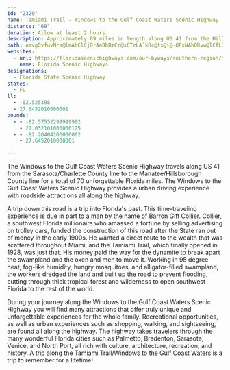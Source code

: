 ```yaml
---
id: "2329"
name: Tamiami Trail - Windows to the Gulf Coast Waters Scenic Highway
distance: "69"
duration: Allow at least 2 hours.
description: Approximately 69 miles in length along US 41 from the Hillsborough/Manatee County line to the Sarasota/Charlotte County line.
path: omvgDvfuvNrs@lmAbClCjBrAnDbBzCr@xCTzLA`kBc@tx@i@~QFxNAhORvw@lCfLIfh@NlETdGp@hFdAzDdAdGtBdClAxHxEpFpExFjGrD|EhB|ChO|[bGxLrBxCrAzApB~AjDjB~L`ErUbJjAp@tAlAhAfBvFfNdArAdBrAlAh@vB`@vFVrb@@n@S|F]vI{AnCq@fMyDfKuDdN_EfHaAvGYlD?jDPhIz@f]fIhHlB|Ed@|GD|u@KtYSjz@JrGWhFEbc@HdUhAlAEjF{@xAGbFFvQ@n_@G~[YdPXp@DlA`@lAv@nA`Bj@dBRpBF~YKpd@b@CTKx@?rpARrqDTxHE|De@tBm@~C}ANJnPaITMHYtAs@fw@}_@|UaOzFaDlBk@xJ{AtDqAb\oOtIeDh@B`Ck@tEsAfa@_KpE}@fl@kOftB{g@lDw@nCOhr@EdEYfMEbS?`NFhAG~@Yd@_@^m@|@sCvAkD~CeFfFuFfGaDdFgAjD]`@Qj@u@Ty@HqB?m\[aGo@eDoA_EQyALo@|@yAdGqBPSzD_A`AMbCId}@MbkAzBTNjYl@zf@LfIPpa@?f_@RjQE~V_@|PXxEY|CgA`C_Blu@cp@jOaO`_@w[rJgFhKaFtPsIpD_CrB{ApEsExAsBjDaGlCeDtV}Yh[}]bFmEtDmBrGuBjw@wUdCo@fBUpF]baAHrs@ShRe@`Ew@zdBqs@tx@}VzTqJthAkn@`Aq@jEgE~MaO`FkDpEaBvPcElAe@rZiOpj@}ZzFwCtBg@rC]`IGfRJdPEpCYfCk@dF_Cf[eSbDgBt]uT~AyAhAwAjAuBfAyC~BoN|IwYjCkEbCaCrBsAbAk@fEgApCYzq@F|CKdEo@bDkArBmAlp@yg@fBqAfCiA~Bk@`Fe@~IPvOt@vBAxAShDeAnDwBzEiDbh@e\loAoy@bBsAbDqD`BiDtAyFXgCF_CDqc@\ul@CmuAJm^XyzHH{EVsE~@aIhAyGrBmI`BcFvB}EtVgd@nBgEnAyDp@eDl@wENcDBgDSyFs@}F_AwD}@sCaBuDuZsn@uAuEq@mDg@sEGeBC{EL{FnPilF\uD|BmRpC_Tx@kE`_Au{Dj@kBbAyBbDaF
websites:
  - url: https://floridascenichighways.com/our-byways/southern-region/tamiami-trail-windows-gulf-coast-waters-scenic-highway/
    name: Florida Scenic Highways
designations:
  - Florida State Scenic Highway
states:
  - FL
ll:
  - -82.525398
  - 27.6452010000001
bounds:
  - - -82.57552299999992
    - 27.032101000000125
  - - -82.20404100000002
    - 27.6452010000001

---
```


The Windows to the Gulf Coast Waters Scenic Highway travels along US 41 from the Sarasota/Charlette County line to the Manatee/Hillsborough County line for a total of 70 unforgettable Florida miles. The Windows to the Gulf Coast Waters Scenic Highway provides a urban driving experience with roadside attractions all along the highway.

A trip down this road is a trip into Florida's past. This time-traveling experience is due in part to a man by the name of Barron Gift Collier. Collier, a southwest Florida millionaire who amassed a fortune by selling advertising on trolley cars, funded the construction of this road after the State ran out of money in the early 1900s. He wanted a direct route to the wealth that was scattered throughout Miami, and the Tamiami Trail, which finally opened in 1928, was just that. His money paid the way for the dynamite to break apart the swampland and the oxen and men to move it. Working in 95 degree heat, fog-like humidity, hungry mosquitoes, and alligator-filled swampland, the workers dredged the land and built up the road to prevent flooding, cutting through thick tropical forest and wilderness to open southwest Florida to the rest of the world.

During your journey along the Windows to the Gulf Coast Waters Scenic Highway you will find many attractions that offer truly unique and unforgettable experiences for the whole family. Recreational opportunities, as well as urban experiences such as shopping, walking, and sightseeing, are found all along the highway. The highway takes travelers through the many wonderful Florida cities such as Palmetto, Bradenton, Sarasota, Venice, and North Port, all rich with culture, architecture, recreation, and history. A trip along the Tamiami Trail/Windows to the Gulf Coast Waters is a trip to remember for a lifetime!
